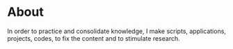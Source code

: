 # About

In order to practice and consolidate knowledge, I make scripts, applications, projects, codes, to fix the content and to stimulate research.
